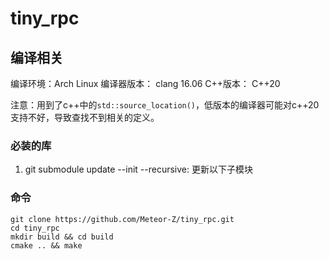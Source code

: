 # tiny_rpc

## 编译相关

编译环境：Arch Linux
编译器版本： clang 16.06
C++版本： C++20

注意：用到了c++中的`std::source_location()`，低版本的编译器可能对c++20支持不好，导致查找不到相关的定义。

### 必装的库

1. git submodule update --init --recursive: 更新以下子模块

### 命令

```shell
git clone https://github.com/Meteor-Z/tiny_rpc.git
cd tiny_rpc 
mkdir build && cd build
cmake .. && make
```
